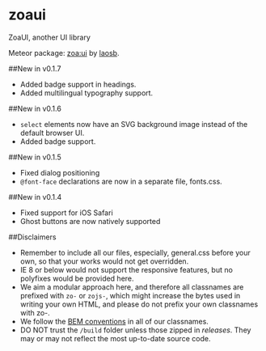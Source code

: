 # zoaui
ZoaUI, another UI library

Meteor package: <a href="https://atmospherejs.com/zoa/ui">zoa:ui</a> by <a href="https://github.com/laosb">laosb</a>.

##New in v0.1.7
* Added badge support in headings.
* Added multilingual typography support.

##New in v0.1.6
* <code>select</code> elements now have an SVG background image instead of the default browser UI.
* Added badge support.

##New in v0.1.5
* Fixed dialog positioning
* <code>@font-face</code> declarations are now in a separate file, fonts.css.

##New in v0.1.4
* Fixed support for iOS Safari
* Ghost buttons are now natively supported

##Disclaimers
* Remember to include all our files, especially, general.css before your own, so that your works would not get overridden.
* IE 8 or below would not support the responsive features, but no polyfixes would be provided here.
* We aim a modular approach here, and therefore all classnames are prefixed with <code>zo-</code> or <code>zojs-</code>, which might increase the bytes used in writing your own HTML, and please do not prefix your own classnames with zo-.
* We follow the <a href="https://css-tricks.com/bem-101/">BEM conventions</a> in all of our classnames.
* DO NOT trust the <code>/build</code> folder unless those zipped in <i>releases</i>. They may or may not reflect the most up-to-date source code.